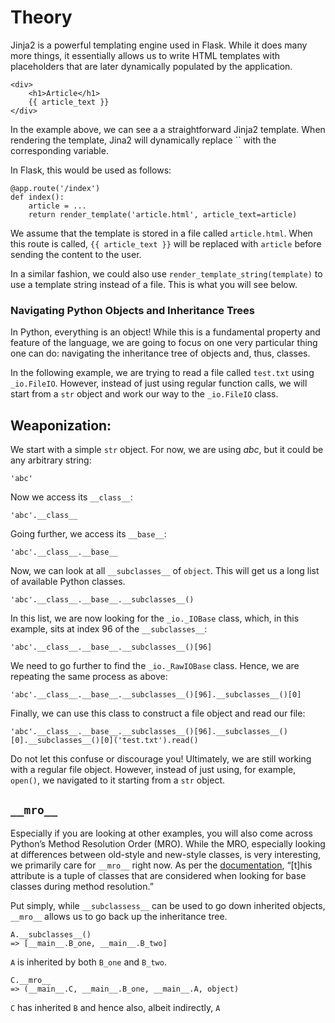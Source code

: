 # Theory
Jinja2 is a powerful templating engine used in Flask. While it does many more things, it essentially allows us to write HTML templates with placeholders that are later dynamically populated by the application.

```text-plain
<div>
    <h1>Article</h1>
    {{ article_text }}
</div>
```

In the example above, we can see a a straightforward Jinja2 template. When rendering the template, Jina2 will dynamically replace \`\` with the corresponding variable.

In Flask, this would be used as follows:

```text-plain
@app.route('/index')
def index():
    article = ...
    return render_template('article.html', article_text=article)
```

We assume that the template is stored in a file called `article.html`. When this route is called, `{{ article_text }}` will be replaced with `article` before sending the content to the user.

In a similar fashion, we could also use `render_template_string(template)` to use a template string instead of a file. This is what you will see below.

### Navigating Python Objects and Inheritance Trees

In Python, everything is an object! While this is a fundamental property and feature of the language, we are going to focus on one very particular thing one can do: navigating the inheritance tree of objects and, thus, classes.

In the following example, we are trying to read a file called `test.txt` using `_io.FileIO`. However, instead of just using regular function calls, we will start from a `str` object and work our way to the `_io.FileIO` class.

Weaponization:
--------------

We start with a simple `str` object. For now, we are using _abc_, but it could be any arbitrary string:

```text-plain
'abc'
```

Now we access its `__class__`:

```text-plain
'abc'.__class__
```

Going further, we access its `__base__`:

```text-plain
'abc'.__class__.__base__
```

Now, we can look at all `__subclasses__` of `object`. This will get us a long list of available Python classes.

```text-plain
'abc'.__class__.__base__.__subclasses__()
```

In this list, we are now looking for the `_io._IOBase` class, which, in this example, sits at index 96 of the `__subclasses__`:

```text-plain
'abc'.__class__.__base__.__subclasses__()[96]
```

We need to go further to find the `_io._RawIOBase` class. Hence, we are repeating the same process as above:

```text-plain
'abc'.__class__.__base__.__subclasses__()[96].__subclasses__()[0]
```

Finally, we can use this class to construct a file object and read our file:

```text-plain
'abc'.__class__.__base__.__subclasses__()[96].__subclasses__()[0].__subclasses__()[0]('test.txt').read()
```

Do not let this confuse or discourage you! Ultimately, we are still working with a regular file object. However, instead of just using, for example, `open()`, we navigated to it starting from a `str` object.

`__mro__`
---------

Especially if you are looking at other examples, you will also come across Python’s Method Resolution Order (MRO). While the MRO, especially looking at differences between old-style and new-style classes, is very interesting, we primarily care for `__mro__` right now. As per the [documentation](https://docs.python.org/release/2.6.4/library/stdtypes.html#class.__mro__), “\[t\]his attribute is a tuple of classes that are considered when looking for base classes during method resolution.”

Put simply, while `__subclassess__` can be used to go down inherited objects, `__mro__` allows us to go back up the inheritance tree.

```text-plain
A.__subclasses__()
=> [__main__.B_one, __main__.B_two]
```

`A` is inherited by both `B_one` and `B_two`.

```text-plain
C.__mro__
=> (__main__.C, __main__.B_one, __main__.A, object)
```

`C` has inherited `B` and hence also, albeit indirectly, `A`